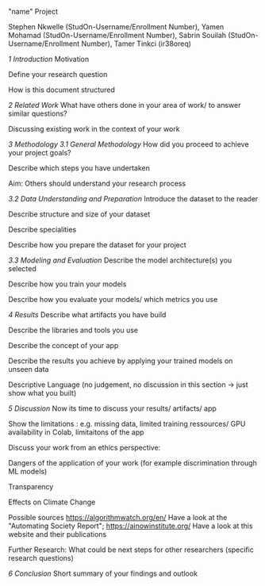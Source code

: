 "name" Project

Stephen Nkwelle (StudOn-Username/Enrollment Number), Yamen Mohamad (StudOn-Username/Enrollment Number), Sabrin Souilah (StudOn-Username/Enrollment Number), Tamer Tinkci (ir38oreq)

*1 Introduction*
Motivation

Define your research question

How is this document structured

*2 Related Work*
What have others done in your area of work/ to answer similar questions?

Discussing existing work in the context of your work

*3 Methodology*
_3.1 General Methodology_
How did you proceed to achieve your project goals? 

Describe which steps you have undertaken

Aim: Others should understand your research process

_3.2 Data Understanding and Preparation_
Introduce the dataset to the reader

Describe structure and size of your dataset

Describe specialities

Describe how you prepare the dataset for your project

_3.3 Modeling and Evaluation_
Describe the model architecture(s) you selected

Describe how you train your models

Describe how you evaluate your models/ which metrics you use

*4 Results*
Describe what artifacts you have build

Describe the libraries and tools you use

Describe the concept of your app

Describe the results you achieve by applying your trained models on unseen data

Descriptive Language (no judgement, no discussion in this section -> just show what you built)

*5 Discussion*
Now its time to discuss your results/ artifacts/ app 

Show the limitations : e.g. missing data, limited training ressources/ GPU availability in Colab, limitaitons of the app

Discuss your work from an ethics perspective:

Dangers of the application of your work (for example discrimination through ML models)

Transparency 

Effects on Climate Change 

Possible sources https://algorithmwatch.org/en/ Have a look at the "Automating Society Report"; https://ainowinstitute.org/ Have a look at this website and their publications

Further Research: What could be next steps for other researchers (specific research questions)

*6 Conclusion*
Short summary of your findings and outlook
